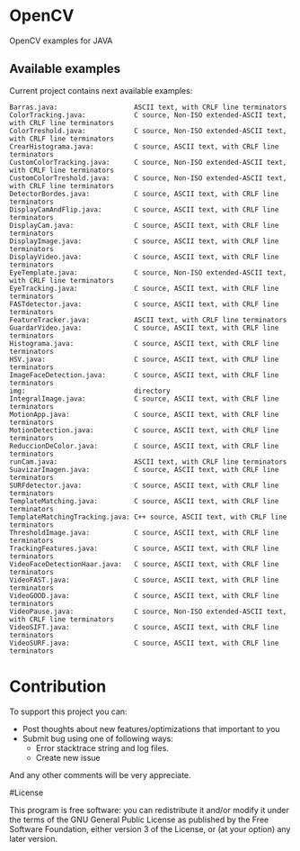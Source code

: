 # OpenCV
OpenCV examples for JAVA

## Available examples
Current project contains next available examples:
```
Barras.java:                   ASCII text, with CRLF line terminators
ColorTracking.java:            C source, Non-ISO extended-ASCII text, with CRLF line terminators
ColorTreshold.java:            C source, Non-ISO extended-ASCII text, with CRLF line terminators
CrearHistograma.java:          C source, ASCII text, with CRLF line terminators
CustomColorTracking.java:      C source, Non-ISO extended-ASCII text, with CRLF line terminators
CustomColorTreshold.java:      C source, Non-ISO extended-ASCII text, with CRLF line terminators
DetectorBordes.java:           C source, ASCII text, with CRLF line terminators
DisplayCamAndFlip.java:        C source, ASCII text, with CRLF line terminators
DisplayCam.java:               C source, ASCII text, with CRLF line terminators
DisplayImage.java:             C source, ASCII text, with CRLF line terminators
DisplayVideo.java:             C source, ASCII text, with CRLF line terminators
EyeTemplate.java:              C source, Non-ISO extended-ASCII text, with CRLF line terminators
EyeTracking.java:              C source, ASCII text, with CRLF line terminators
FASTdetector.java:             C source, ASCII text, with CRLF line terminators
FeatureTracker.java:           ASCII text, with CRLF line terminators
GuardarVideo.java:             C source, ASCII text, with CRLF line terminators
Histograma.java:               C source, ASCII text, with CRLF line terminators
HSV.java:                      C source, ASCII text, with CRLF line terminators
ImageFaceDetection.java:       C source, ASCII text, with CRLF line terminators
img:                           directory
IntegralImage.java:            C source, ASCII text, with CRLF line terminators
MotionApp.java:                C source, ASCII text, with CRLF line terminators
MotionDetection.java:          C source, ASCII text, with CRLF line terminators
ReduccionDeColor.java:         C source, ASCII text, with CRLF line terminators
runCam.java:                   ASCII text, with CRLF line terminators
SuavizarImagen.java:           C source, ASCII text, with CRLF line terminators
SURFdetector.java:             C source, ASCII text, with CRLF line terminators
TemplateMatching.java:         C source, ASCII text, with CRLF line terminators
TemplateMatchingTracking.java: C++ source, ASCII text, with CRLF line terminators
ThresholdImage.java:           C source, ASCII text, with CRLF line terminators
TrackingFeatures.java:         C source, ASCII text, with CRLF line terminators
VideoFaceDetectionHaar.java:   C source, ASCII text, with CRLF line terminators
VideoFAST.java:                C source, ASCII text, with CRLF line terminators
VideoGOOD.java:                C source, ASCII text, with CRLF line terminators
VideoPause.java:               C source, Non-ISO extended-ASCII text, with CRLF line terminators
VideoSIFT.java:                C source, ASCII text, with CRLF line terminators
VideoSURF.java:                C source, ASCII text, with CRLF line terminators
```


# Contribution

To support this project you can:

  - Post thoughts about new features/optimizations that important to you
  - Submit bug using one of following ways:
    * Error stacktrace string and log files.
    * Create new issue
  
And any other comments will be very appreciate.

#License

This program is free software: you can redistribute it and/or modify it under the terms of the GNU General Public License as published by the Free Software Foundation, either version 3 of the License, or (at your option) any later version.
